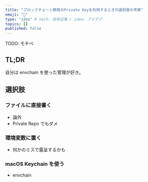 ```yaml
---
title: "ブロックチェーン開発のPrivate Keyを利用するときの選択肢の考察"
emoji: "🔑"
type: "idea" # tech: 技術記事 / idea: アイデア
topics: []
published: false
---
```


TODO: モチベ

## TL;DR
自分は envchain を使った管理が好き。

## 選択肢

### ファイルに直接書く
* 論外
* Private Repo でもダメ

### 環境変数に置く
* 何かのミスで露呈するかも

### macOS Keychain を使う
* envchain
